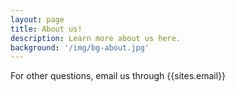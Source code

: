 ```yaml
---
layout: page
title: About us!
description: Learn more about us here.
background: '/img/bg-about.jpg'
---
```

For other questions, email us through {{sites.email}}
